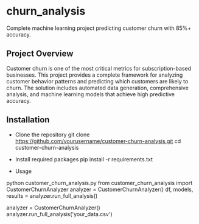 # churn_analysis
Complete machine learning project predicting customer churn with 85%+ accuracy.

## Project Overview
Customer churn is one of the most critical metrics for subscription-based businesses. This project provides a complete framework for analyzing customer behavior patterns and predicting which customers are likely to churn. The solution includes automated data generation, comprehensive analysis, and machine learning models that achieve high predictive accuracy.

## Installation
- Clone the repository
git clone https://github.com/yourusername/customer-churn-analysis.git
cd customer-churn-analysis

- Install required packages
pip install -r requirements.txt

- Usage
  
python customer_churn_analysis.py
from customer_churn_analysis import CustomerChurnAnalyzer
analyzer = CustomerChurnAnalyzer()
df, models, results = analyzer.run_full_analysis()

analyzer = CustomerChurnAnalyzer()
analyzer.run_full_analysis('your_data.csv')



